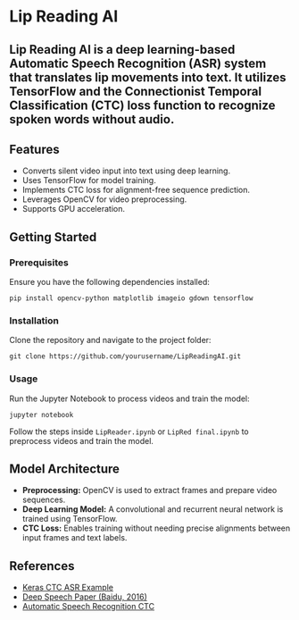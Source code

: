 <h1>Lip Reading AI</h1>

<h2>Lip Reading AI is a deep learning-based Automatic Speech Recognition (ASR) system that translates lip movements into text. It utilizes TensorFlow and the Connectionist Temporal Classification (CTC) loss function to recognize spoken words without audio.</h2>


<h2>Features</h2>
<ul>
    <li>Converts silent video input into text using deep learning.</li>
    <li>Uses TensorFlow for model training.</li>
    <li>Implements CTC loss for alignment-free sequence prediction.</li>
    <li>Leverages OpenCV for video preprocessing.</li>
    <li>Supports GPU acceleration.</li>
</ul>

<h2>Getting Started</h2>

<h3>Prerequisites</h3>
<p>Ensure you have the following dependencies installed:</p>
<pre><code>pip install opencv-python matplotlib imageio gdown tensorflow</code></pre>

<h3>Installation</h3>
<p>Clone the repository and navigate to the project folder:</p>
<pre><code>git clone https://github.com/yourusername/LipReadingAI.git</code></pre>


<h3>Usage</h3>
<p>Run the Jupyter Notebook to process videos and train the model:</p>
<pre><code>jupyter notebook</code></pre>
<p>Follow the steps inside <code>LipReader.ipynb</code> or <code>LipRed final.ipynb</code> to preprocess videos and train the model.</p>

<h2>Model Architecture</h2>
<ul>
    <li><strong>Preprocessing:</strong> OpenCV is used to extract frames and prepare video sequences.</li>
    <li><strong>Deep Learning Model:</strong> A convolutional and recurrent neural network is trained using TensorFlow.</li>
    <li><strong>CTC Loss:</strong> Enables training without needing precise alignments between input frames and text labels.</li>
</ul>

<h2>References</h2>
<ul>
    <li><a href="https://keras.io/examples/audio/ctc_asr/#load-the-ljspeech-dataset">Keras CTC ASR Example</a></li>
    <li><a href="https://arxiv.org/pdf/1611.01599">Deep Speech Paper (Baidu, 2016)</a></li>
    <li><a href="https://keras.io/examples/audio/ctc_asr/#model">Automatic Speech Recognition CTC</a></li>
</ul>





















